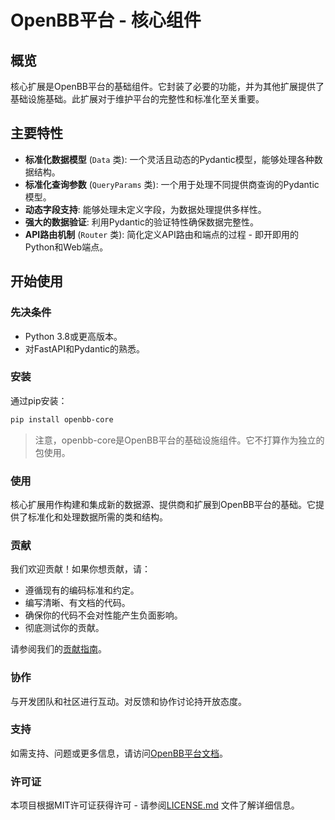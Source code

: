 # OpenBB平台 - 核心组件

## 概览

核心扩展是OpenBB平台的基础组件。它封装了必要的功能，并为其他扩展提供了基础设施基础。此扩展对于维护平台的完整性和标准化至关重要。

## 主要特性

- **标准化数据模型** (`Data` 类): 一个灵活且动态的Pydantic模型，能够处理各种数据结构。
- **标准化查询参数** (`QueryParams` 类): 一个用于处理不同提供商查询的Pydantic模型。
- **动态字段支持**: 能够处理未定义字段，为数据处理提供多样性。
- **强大的数据验证**: 利用Pydantic的验证特性确保数据完整性。
- **API路由机制** (`Router` 类): 简化定义API路由和端点的过程 - 即开即用的Python和Web端点。

## 开始使用

### 先决条件

- Python 3.8或更高版本。
- 对FastAPI和Pydantic的熟悉。

### 安装

通过pip安装：

```bash
pip install openbb-core
```

> 注意，openbb-core是OpenBB平台的基础设施组件。它不打算作为独立的包使用。

### 使用

核心扩展用作构建和集成新的数据源、提供商和扩展到OpenBB平台的基础。它提供了标准化和处理数据所需的类和结构。

### 贡献

我们欢迎贡献！如果你想贡献，请：

- 遵循现有的编码标准和约定。
- 编写清晰、有文档的代码。
- 确保你的代码不会对性能产生负面影响。
- 彻底测试你的贡献。

请参阅我们的[贡献指南](https://docs.openbb.co/platform/developer_guide/contributing)。

### 协作

与开发团队和社区进行互动。对反馈和协作讨论持开放态度。

### 支持

如需支持、问题或更多信息，请访问[OpenBB平台文档](https://docs.openbb.co/platform)。

### 许可证

本项目根据MIT许可证获得许可 - 请参阅[LICENSE.md](https://github.com/awesome-generative-ai/OpenBB/blob/main/LICENSE) 文件了解详细信息。
